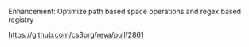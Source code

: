 Enhancement: Optimize path based space operations and regex based registry

https://github.com/cs3org/reva/pull/2861